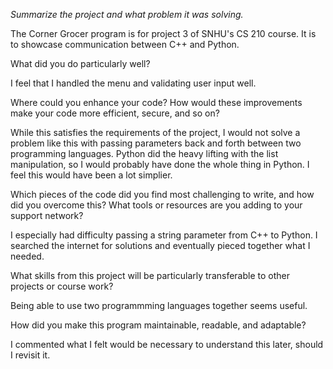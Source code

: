 <i>Summarize the project and what problem it was solving.</i><br />

  The Corner Grocer program is for project 3 of SNHU's CS 210 course. It is to showcase communication between C++ and Python.


What did you do particularly well?

  I feel that I handled the menu and validating user input well.


Where could you enhance your code? How would these improvements make your code more efficient, secure, and so on?

  While this satisfies the requirements of the project, I would not solve a problem like this with passing parameters back and forth between two programming languages. Python did the heavy lifting with the list manipulation, so I would probably have done the whole thing in Python. I feel this would have been a lot simplier.


Which pieces of the code did you find most challenging to write, and how did you overcome this? What tools or resources are you adding to your support network?

  I especially had difficulty passing a string parameter from C++ to Python. I searched the internet for solutions and eventually pieced together what I needed.


What skills from this project will be particularly transferable to other projects or course work?

  Being able to use two programmming languages together seems useful.


How did you make this program maintainable, readable, and adaptable?

  I commented what I felt would be necessary to understand this later, should I revisit it.
